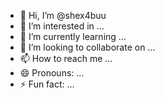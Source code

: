 - 👋 Hi, I’m @shex4buu
- 👀 I’m interested in ...
- 🌱 I’m currently learning ...
- 💞️ I’m looking to collaborate on ...
- 📫 How to reach me ...
- 😄 Pronouns: ...
- ⚡ Fun fact: ...

<!---
shex4buu/shex4buu is a ✨ special ✨ repository because its `README.md` (this file) appears on your GitHub profile.
You can click the Preview link to take a look at your changes.
--->
